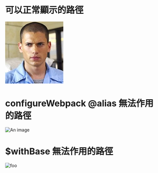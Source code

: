 # 可以正常顯示的路徑
![An image](../docs/static/img/test.png)

# configureWebpack  @alias 無法作用的路徑
![An image](~@alias/test.png)

# $withBase 無法作用的路徑
<img :src="$withBase('/assets/img/test.png')" alt="foo">